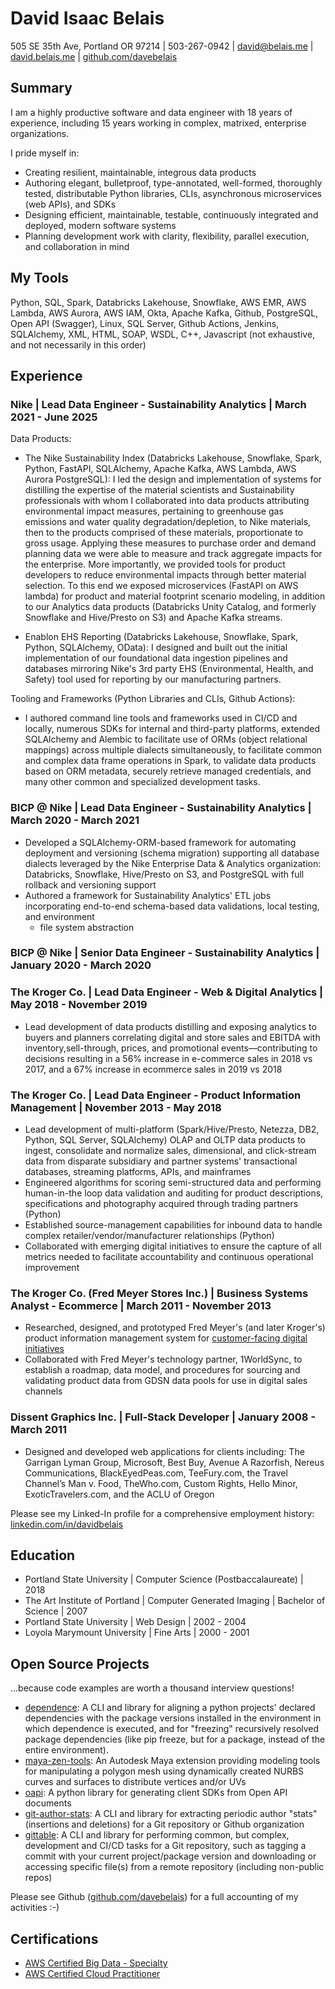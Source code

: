 # David Isaac Belais

505 SE 35th Ave, Portland OR 97214  |  503-267-0942  |
[david@belais.me](mailto:david@belais.me) |
[david.belais.me](https://david.belais.me) |
[github.com/davebelais](https://github.com/davebelais)

## Summary

I am a highly productive software and data engineer with 18 years of
experience, including 15 years working in complex, matrixed, enterprise
organizations.

I pride myself in:

-   Creating resilient, maintainable, integrous data products
-   Authoring elegant, bulletproof, type-annotated, well-formed, thoroughly
    tested, distributable Python libraries, CLIs, asynchronous microservices
    (web APIs), and SDKs
-   Designing efficient, maintainable, testable, continuously integrated
    and deployed, modern software systems
-   Planning development work with clarity, flexibility, parallel execution,
    and collaboration in mind

## My Tools

Python, SQL, Spark, Databricks Lakehouse, Snowflake, AWS EMR,
AWS Lambda, AWS Aurora, AWS IAM, Okta, Apache Kafka, Github, PostgreSQL,
Open API (Swagger), Linux, SQL Server, Github Actions, Jenkins, SQLAlchemy,
XML, HTML, SOAP, WSDL, C++, Javascript (not exhaustive, and not necessarily
in this order)

## Experience

### Nike | Lead Data Engineer - Sustainability Analytics | March 2021 - June 2025

Data Products:

-   The Nike Sustainability Index (Databricks Lakehouse, Snowflake, Spark,
    Python, FastAPI, SQLAlchemy, Apache Kafka, AWS Lambda, AWS Aurora
    PostgreSQL):
    I led the design and implementation of systems for distilling the expertise
    of the material scientists and Sustainability professionals with whom I
    collaborated into data products attributing environmental impact
    measures, pertaining to greenhouse gas emissions and water quality
    degradation/depletion, to Nike materials, then to the products comprised of
    these materials, proportionate to gross usage. Applying these measures
    to purchase order and demand planning data we were able to measure and
    track aggregate impacts for the enterprise. More importantly, we provided
    tools for product developers to reduce environmental impacts through
    better material selection. To this end we exposed microservices
    (FastAPI on AWS lambda) for product and material footprint scenario
    modeling, in addition to our Analytics data products (Databricks Unity
    Catalog, and formerly Snowflake and Hive/Presto on S3) and Apache Kafka
    streams.

-   Enablon EHS Reporting (Databricks Lakehouse, Snowflake, Spark, Python,
    SQLAlchemy, OData): I designed and built out the initial implementation of
    our foundational data ingestion pipelines and databases mirroring Nike's
    3rd party EHS (Environmental, Health, and Safety) tool used for reporting
    by our manufacturing partners.

Tooling and Frameworks (Python Libraries and CLIs, Github Actions):

-   I authored command line tools and frameworks
    used in CI/CD and locally, numerous SDKs for internal and third-party
    platforms, extended SQLAlchemy and Alembic to facilitate use of ORMs
    (object relational mappings) across multiple dialects simultaneously, to
    facilitate common and complex data frame operations in Spark, to validate
    data products based on ORM metadata, securely retrieve managed credentials,
    and many other common and specialized development tasks.

### BICP @ Nike | Lead Data Engineer - Sustainability Analytics | March 2020 - March 2021

-   Developed a SQLAlchemy-ORM-based framework for automating deployment and
    versioning (schema migration) supporting all database dialects leveraged
    by the Nike Enterprise Data & Analytics organization: Databricks,
    Snowflake, Hive/Presto on S3, and PostgreSQL with full rollback
    and versioning support
-   Authored a framework for Sustainability Analytics' ETL jobs incorporating
    end-to-end schema-based data validations, local testing, and environment
    + file system abstraction

### BICP @ Nike | Senior Data Engineer - Sustainability Analytics | January 2020 - March 2020

### The Kroger Co. | Lead Data Engineer - Web & Digital Analytics | May 2018 - November 2019

-   Lead development of data products distilling and exposing analytics to
    buyers and planners correlating digital and store sales and EBITDA with
    inventory,sell-through, prices, and promotional events&#8212;contributing
    to decisions resulting in a 56% increase in e-commerce sales in 2018 vs
    2017, and a 67% increase in ecommerce sales in 2019 vs 2018

<!--
Note: the header above conveys a genericized role name based on current
industry usage, for clarity. My official title was "Senior Manager, Web &
Digital Analytics".
-->

### The Kroger Co. | Lead Data Engineer - Product Information Management | November 2013 - May 2018

-   Lead development of multi-platform (Spark/Hive/Presto, Netezza, DB2,
    Python, SQL Server, SQLAlchemy)
    OLAP and OLTP data products to ingest, consolidate and normalize sales,
    dimensional, and click-stream data from disparate subsidiary and partner
    systems' transactional databases, streaming platforms, APIs, and
    mainframes
-   Engineered algorithms for scoring semi-structured data and performing
    human-in-the loop data validation and auditing for product descriptions,
    specifications and photography acquired through trading partners (Python)
-   Established source-management capabilities for inbound data to handle complex
    retailer/vendor/manufacturer relationships (Python)
-   Collaborated with emerging digital initiatives to ensure the capture of all
    metrics needed to facilitate accountability and continuous operational
    improvement

<!--
Note: the header above conveys a genericized role name based on current
industry usage, for clarity. My official title was "Manager, Web & Digital
Content".
-->

### The Kroger Co. (Fred Meyer Stores Inc.) | Business Systems Analyst - Ecommerce | March 2011 - November 2013

-   Researched, designed, and prototyped Fred Meyer's (and later Kroger's)
    product information management system for [customer-facing digital
    initiatives](https://fredmeyer.com)
-   Collaborated with Fred Meyer's technology partner, 1WorldSync, to establish a
    roadmap, data model, and procedures for sourcing and validating product data
    from GDSN data pools for use in digital sales channels

### Dissent Graphics Inc. | Full-Stack Developer | January 2008 - March 2011

-   Designed and developed web applications for clients including:
    The Garrigan Lyman Group, Microsoft, Best Buy, Avenue A Razorfish,
    Nereus Communications, BlackEyedPeas.com, TeeFury.com, the Travel Channel’s
    Man v. Food, TheWho.com, Custom Rights, Hello Minor, ExoticTravelers.com, and
    the ACLU of Oregon

Please see my Linked-In profile for a comprehensive employment history:
[linkedin.com/in/davidbelais](https://www.linkedin.com/in/davidbelais)

## Education

- Portland State University | Computer Science (Postbaccalaureate) | 2018
- The Art Institute of Portland | Computer Generated Imaging | Bachelor of
  Science | 2007
- Portland State University | Web Design | 2002 - 2004
- Loyola Marymount University | Fine Arts | 2000 - 2001

## Open Source Projects

...because code examples are worth a thousand interview questions!

-   [dependence](https://dependence.enorganic.org/):
    A CLI and library for aligning a python projects' declared dependencies with the package versions installed in the environment in which dependence is executed, and for "freezing" recursively resolved package dependencies (like pip freeze, but for a package, instead of the entire environment).
-   [maya-zen-tools](https://maya-zen-tools.enorganic.org/):
    An Autodesk Maya extension providing modeling tools for
    manipulating a polygon mesh using dynamically created NURBS curves and
    surfaces to distribute vertices and/or UVs
-   [oapi](https://oapi.enorganic.org/): A python library for generating client
    SDKs from Open API documents
-   [git-author-stats](https://github.com/enorganic/git-author-stats#git-author-stats):
    A CLI and library for extracting periodic author "stats" (insertions and
    deletions) for a Git repository or Github organization
-   [gittable](https://gittable.enorganic.org/): A CLI and library for
    performing common, but complex, development and CI/CD tasks for a Git
    repository, such as tagging a commit with your current project/package
    version and downloading or accessing specific file(s) from a remote
    repository (including non-public repos)

Please see Github ([github.com/davebelais](https://github.com/davebelais)) for
a full accounting of my activities :-)

## Certifications

- [AWS Certified Big Data - Specialty](https://www.youracclaim.com/badges/c9885f75-2b4e-42ea-b499-0f99eee3b7e9/public_url)
- [AWS Certified Cloud Practitioner](https://www.youracclaim.com/badges/68b84f25-96ee-4796-ac16-4c625ef4aadd/public_url)
